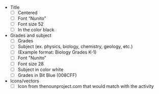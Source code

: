 * Title
  - [ ] Centered 
  - [ ] Font “Nunito” 
  - [ ] Font size 52 
  - [ ] In the color black
* Grades and subject 
  - [ ] Grades
  - [ ] Subject (ex. physics, biology, chemistry, geology, etc.)
  - [ ] (Example format: Biology Grades K-1)
  - [ ] Font "Nunito"
  - [ ] Font size 28
  - [ ] Subject in color white
  - [ ] Grades in Bit Blue (008CFF)
* Icons/vectors
  - [ ] Icon from  thenounproject.com that would match with the activity
